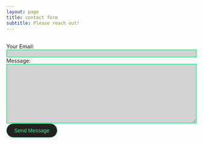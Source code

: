 ```yaml
---
layout: page
title: contact form
subtitle: Please reach out!
---
```


<style>
.contact-form-container {
    max-width: 800px; /* Optional: Sets a maximum width for larger screens */
    width: 90%; /* Form container takes 90% of its parent's width */
    margin: 0 auto; /* Centers the form horizontally */
}
input[type="message"],
input[type="email"],
textarea {
    width: 100%; /* Input fields take 100% of their parent's width */
    box-sizing: border-box; /* Includes padding and border in the element's total width */
}
  .border-text {
  background-color: lightgrey;
  border: 2px solid #44E88C;
  outline: none; 
}
.border-button {
    background: #222222;
    padding: 10px 20px;
    border-radius: 25px;
    border: 1px solid #44E88C;
    color: #44E88C;
    font-weight: 500;
    font-size: 14px;
}
.border-button:hover {
    background: #44E88C;
    padding: 10px 20px;
    border-radius: 25px;
    border: 1px solid #44E88C;
    color: #000000;
    font-weight: 500;
    font-size: 14px;
}
</style>

<div class="container">
    <form action="https://formspree.io/f/mldpdljn" method="POST">
        <div class="form-group">
            <br><label for="email">Your Email:</label>
            <br><input type="email" id="email" name="email" class="border-text" required>
        </div>
        <div class="form-group">
            <label for="message">Message:</label>
            <br><textarea id="message" name="message" class="border-text" rows="10" required></textarea>
        </div>
        <button type="submit" class="border-button">Send Message</button>
    </form>
</div>
